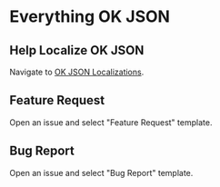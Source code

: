# Everything OK JSON

## Help Localize OK JSON

Navigate to [OK JSON Localizations](https://github.com/anyboxhq/okjson-localizations).

## Feature Request

Open an issue and select "Feature Request" template.

## Bug Report

Open an issue and select "Bug Report" template.
